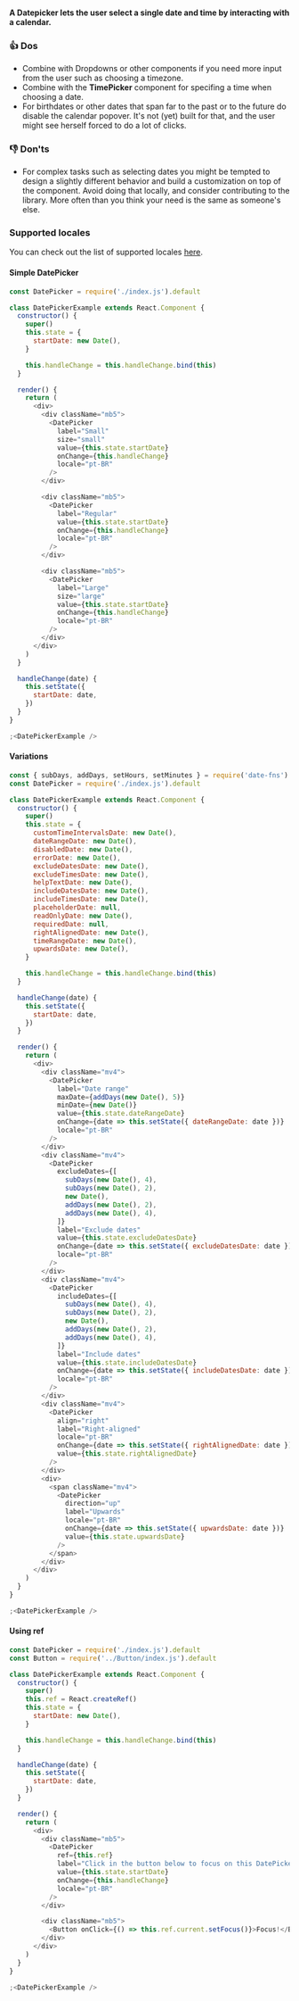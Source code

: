 #### A Datepicker lets the user select a single date and time by interacting with a calendar.

### 👍 Dos

- Combine with Dropdowns or other components if you need more input from the user such as choosing a timezone.
- Combine with the **TimePicker** component for specifing a time when choosing a date.
- For birthdates or other dates that span far to the past or to the future do disable the calendar popover. It's not (yet) built for that, and the user might see herself forced to do a lot of clicks.

### 👎 Don'ts

- For complex tasks such as selecting dates you might be tempted to design a slightly different behavior and build a customization on top of the component. Avoid doing that locally, and consider contributing to the library. More often than you think your need is the same as someone's else.

### Supported locales

You can check out the list of supported locales [here](https://github.com/date-fns/date-fns/blob/master/src/locale/index.js).

#### Simple DatePicker

```js
const DatePicker = require('./index.js').default

class DatePickerExample extends React.Component {
  constructor() {
    super()
    this.state = {
      startDate: new Date(),
    }

    this.handleChange = this.handleChange.bind(this)
  }

  render() {
    return (
      <div>
        <div className="mb5">
          <DatePicker
            label="Small"
            size="small"
            value={this.state.startDate}
            onChange={this.handleChange}
            locale="pt-BR"
          />
        </div>

        <div className="mb5">
          <DatePicker
            label="Regular"
            value={this.state.startDate}
            onChange={this.handleChange}
            locale="pt-BR"
          />
        </div>

        <div className="mb5">
          <DatePicker
            label="Large"
            size="large"
            value={this.state.startDate}
            onChange={this.handleChange}
            locale="pt-BR"
          />
        </div>
      </div>
    )
  }

  handleChange(date) {
    this.setState({
      startDate: date,
    })
  }
}

;<DatePickerExample />
```

#### Variations

```js
const { subDays, addDays, setHours, setMinutes } = require('date-fns')
const DatePicker = require('./index.js').default

class DatePickerExample extends React.Component {
  constructor() {
    super()
    this.state = {
      customTimeIntervalsDate: new Date(),
      dateRangeDate: new Date(),
      disabledDate: new Date(),
      errorDate: new Date(),
      excludeDatesDate: new Date(),
      excludeTimesDate: new Date(),
      helpTextDate: new Date(),
      includeDatesDate: new Date(),
      includeTimesDate: new Date(),
      placeholderDate: null,
      readOnlyDate: new Date(),
      requiredDate: null,
      rightAlignedDate: new Date(),
      timeRangeDate: new Date(),
      upwardsDate: new Date(),
    }

    this.handleChange = this.handleChange.bind(this)
  }

  handleChange(date) {
    this.setState({
      startDate: date,
    })
  }

  render() {
    return (
      <div>
        <div className="mv4">
          <DatePicker
            label="Date range"
            maxDate={addDays(new Date(), 5)}
            minDate={new Date()}
            value={this.state.dateRangeDate}
            onChange={date => this.setState({ dateRangeDate: date })}
            locale="pt-BR"
          />
        </div>
        <div className="mv4">
          <DatePicker
            excludeDates={[
              subDays(new Date(), 4),
              subDays(new Date(), 2),
              new Date(),
              addDays(new Date(), 2),
              addDays(new Date(), 4),
            ]}
            label="Exclude dates"
            value={this.state.excludeDatesDate}
            onChange={date => this.setState({ excludeDatesDate: date })}
            locale="pt-BR"
          />
        </div>
        <div className="mv4">
          <DatePicker
            includeDates={[
              subDays(new Date(), 4),
              subDays(new Date(), 2),
              new Date(),
              addDays(new Date(), 2),
              addDays(new Date(), 4),
            ]}
            label="Include dates"
            value={this.state.includeDatesDate}
            onChange={date => this.setState({ includeDatesDate: date })}
            locale="pt-BR"
          />
        </div>
        <div className="mv4">
          <DatePicker
            align="right"
            label="Right-aligned"
            locale="pt-BR"
            onChange={date => this.setState({ rightAlignedDate: date })}
            value={this.state.rightAlignedDate}
          />
        </div>
        <div>
          <span className="mv4">
            <DatePicker
              direction="up"
              label="Upwards"
              locale="pt-BR"
              onChange={date => this.setState({ upwardsDate: date })}
              value={this.state.upwardsDate}
            />
          </span>
        </div>
      </div>
    )
  }
}

;<DatePickerExample />
```

#### Using ref

```js
const DatePicker = require('./index.js').default
const Button = require('../Button/index.js').default

class DatePickerExample extends React.Component {
  constructor() {
    super()
    this.ref = React.createRef()
    this.state = {
      startDate: new Date(),
    }

    this.handleChange = this.handleChange.bind(this)
  }

  handleChange(date) {
    this.setState({
      startDate: date,
    })
  }

  render() {
    return (
      <div>
        <div className="mb5">
          <DatePicker
            ref={this.ref}
            label="Click in the button below to focus on this DatePicker"
            value={this.state.startDate}
            onChange={this.handleChange}
            locale="pt-BR"
          />
        </div>

        <div className="mb5">
          <Button onClick={() => this.ref.current.setFocus()}>Focus!</Button>
        </div>
      </div>
    )
  }
}

;<DatePickerExample />
```
